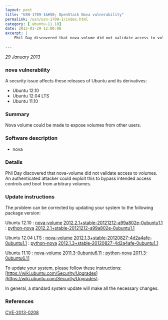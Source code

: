 ```yaml
---
layout: post
title: "USN-1709-1&#58; OpenStack Nova vulnerability"
permalink: /usn/usn-1709-1/index.html
category: [ ubuntu-11.10]
date: 2013-01-29 12:00:00
excerpt: |
    Phil Day discovered that nova-volume did not validate access to volumes. An authenticated attacker could exploit this to bypass intended access controls and boot from arbitrary volumes. 
    
--- 
```

 
 

*29 January 2013*

### nova vulnerability

A security issue affects these releases of Ubuntu and its derivatives:

* Ubuntu 12.10
* Ubuntu 12.04 LTS
* Ubuntu 11.10

### Summary

Nova volume could be made to expose volumes from other users. 

### Software description

* nova 

### Details

Phil Day discovered that nova-volume did not validate access to volumes. An authenticated attacker could exploit this to bypass intended access controls and boot from arbitrary volumes. 

### Update instructions

The problem can be corrected by updating your system to the following package version:

Ubuntu 12.10
 : [nova-volume](https://launchpad.net/ubuntu/+source/nova) <span> [2012.2.1+stable-20121212-a99a802e-0ubuntu1.1](https://launchpad.net/ubuntu/+source/nova/2012.2.1+stable-20121212-a99a802e-0ubuntu1.1) </span> 
 : [python-nova](https://launchpad.net/ubuntu/+source/nova) <span> [2012.2.1+stable-20121212-a99a802e-0ubuntu1.1](https://launchpad.net/ubuntu/+source/nova/2012.2.1+stable-20121212-a99a802e-0ubuntu1.1) </span> 

Ubuntu 12.04 LTS
 : [nova-volume](https://launchpad.net/ubuntu/+source/nova) <span> [2012.1.3+stable-20120827-4d2a4afe-0ubuntu1.1](https://launchpad.net/ubuntu/+source/nova/2012.1.3+stable-20120827-4d2a4afe-0ubuntu1.1) </span> 
 : [python-nova](https://launchpad.net/ubuntu/+source/nova) <span> [2012.1.3+stable-20120827-4d2a4afe-0ubuntu1.1](https://launchpad.net/ubuntu/+source/nova/2012.1.3+stable-20120827-4d2a4afe-0ubuntu1.1) </span> 

Ubuntu 11.10
 : [nova-volume](https://launchpad.net/ubuntu/+source/nova) <span> [2011.3-0ubuntu6.11](https://launchpad.net/ubuntu/+source/nova/2011.3-0ubuntu6.11) </span> 
 : [python-nova](https://launchpad.net/ubuntu/+source/nova) <span> [2011.3-0ubuntu6.11](https://launchpad.net/ubuntu/+source/nova/2011.3-0ubuntu6.11) </span> 

To update your system, please follow these instructions: [https://wiki.ubuntu.com/Security/Upgrades](https://wiki.ubuntu.com/Security/Upgrades).

In general, a standard system update will make all the necessary changes. 

### References

 
 [CVE-2013-0208](http://people.ubuntu.com/~ubuntu-security/cve/CVE-2013-0208)
 


